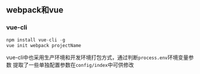 ## webpack和vue

### vue-cli
```js
npm install vue-cli -g
vue init webpack projectName
```

vue-cli中也采用生产环境和开发环境打包方式，通过判断`process.env`环境变量参数
提取了一些单独配置参数在`config/index`中可供修改
